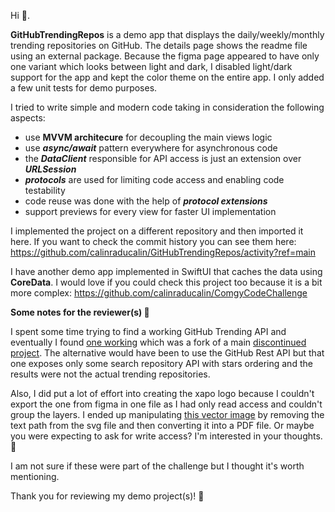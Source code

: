Hi 👋.

**GitHubTrendingRepos** is a demo app that displays the daily/weekly/monthly trending repositories on GitHub. The details page shows the readme file using an external package. Because the figma page appeared to have only one variant which looks between light and dark, I disabled light/dark support for the app and kept the color theme on the entire app. I only added a few unit tests for demo purposes.

I tried to write simple and modern code taking in consideration the following aspects:
- use ****MVVM architecure**** for decoupling the main views logic
- use ***async/await*** pattern everywhere for asynchronous code
- the ***DataClient*** responsible for API access is just an extension over ***URLSession***
- ***protocols*** are used for limiting code access and enabling code testability
- code reuse was done with the help of ***protocol extensions***
- support previews for every view for faster UI implementation

I implemented the project on a different repository and then imported it here. If you want to check the commit history you can see them here: https://github.com/calinraducalin/GitHubTrendingRepos/activity?ref=main

I have another demo app implemented in SwiftUI that caches the data using **CoreData**. I would love if you could check this project too because it is a bit more complex: https://github.com/calinraducalin/ComgyCodeChallenge


**Some notes for the reviewer(s) 📝** 

I spent some time trying to find a working GitHub Trending API and eventually I found [one working](https://github.com/alisoft/github-trending-api) which was a fork of a main [discontinued project](https://github.com/huchenme/github-trending-api). The alternative would have been to use the GitHub Rest API but that one exposes only some search repository API with stars ordering and the results were not the actual trending repositories.

Also, I did put a lot of effort into creating the xapo logo because I couldn't export the one from figma in one file as I had only read access and couldn't group the layers. I ended up manipulating [this vector image](https://seeklogo.com/vector-logo/424775/xapo-wallet) by removing the text path from the svg file and then converting it into a PDF file. Or maybe you were expecting to ask for write access? I'm interested in your thoughts. 🤔

I am not sure if these were part of the challenge but I thought it's worth mentioning.

Thank you for reviewing my demo project(s)! 🙏
